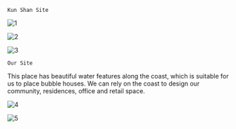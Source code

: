 

`Kun Shan Site`

![1](https://user-images.githubusercontent.com/90487072/144072052-7a92a981-e473-4fd1-a8ea-dcaca6f1b6ac.png)

![2](https://user-images.githubusercontent.com/90487072/144072098-2a86b571-5072-457c-ba14-2a3d67a32c44.png)

![3](https://user-images.githubusercontent.com/90487072/144072127-8138a28a-f604-44ab-9190-b46c34c6a535.png)

`Our Site`

This place has beautiful water features along the coast, which is suitable for us to place bubble houses. We can rely on the coast to design our community, residences, office and retail space.

![4](https://user-images.githubusercontent.com/90487072/144072655-3c1d2942-0d8f-46cc-ae7e-355572ad561a.png)

![5](https://user-images.githubusercontent.com/90487072/144072688-deb00e7e-2cfc-4a88-aaa5-273c09736b77.png)
